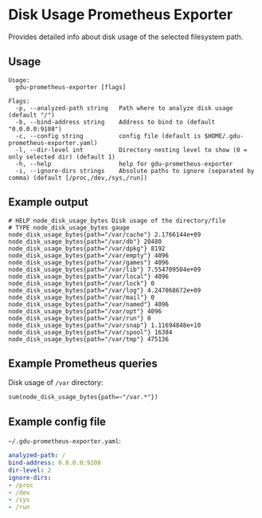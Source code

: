 # Disk Usage Prometheus Exporter

Provides detailed info about disk usage of the selected filesystem path.

## Usage

```
Usage:
  gdu-prometheus-exporter [flags]

Flags:
  -p, --analyzed-path string   Path where to analyze disk usage (default "/")
  -b, --bind-address string    Address to bind to (default "0.0.0.0:9108")
  -c, --config string          config file (default is $HOME/.gdu-prometheus-exporter.yaml)
  -l, --dir-level int          Directory nesting level to show (0 = only selected dir) (default 1)
  -h, --help                   help for gdu-prometheus-exporter
  -i, --ignore-dirs strings    Absolute paths to ignore (separated by comma) (default [/proc,/dev,/sys,/run])
```

## Example output

```
# HELP node_disk_usage_bytes Disk usage of the directory/file
# TYPE node_disk_usage_bytes gauge
node_disk_usage_bytes{path="/var/cache"} 2.1766144e+09
node_disk_usage_bytes{path="/var/db"} 20480
node_disk_usage_bytes{path="/var/dpkg"} 8192
node_disk_usage_bytes{path="/var/empty"} 4096
node_disk_usage_bytes{path="/var/games"} 4096
node_disk_usage_bytes{path="/var/lib"} 7.554709504e+09
node_disk_usage_bytes{path="/var/local"} 4096
node_disk_usage_bytes{path="/var/lock"} 0
node_disk_usage_bytes{path="/var/log"} 4.247068672e+09
node_disk_usage_bytes{path="/var/mail"} 0
node_disk_usage_bytes{path="/var/named"} 4096
node_disk_usage_bytes{path="/var/opt"} 4096
node_disk_usage_bytes{path="/var/run"} 0
node_disk_usage_bytes{path="/var/snap"} 1.11694848e+10
node_disk_usage_bytes{path="/var/spool"} 16384
node_disk_usage_bytes{path="/var/tmp"} 475136
```

## Example Prometheus queries

Disk usage of `/var` directory:

```
sum(node_disk_usage_bytes{path=~"/var.*"})
```

## Example config file

`~/.gdu-prometheus-exporter.yaml`:
```yaml
analyzed-path: /
bind-address: 0.0.0.0:9108
dir-level: 2
ignore-dirs:
- /proc
- /dev
- /sys
- /run
```